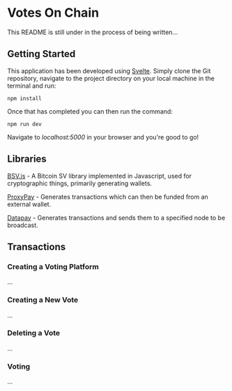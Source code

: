 # Votes On Chain
This README is still under in the process of being written...

## Getting Started
This application has been developed using [Svelte](https://github.com/sveltejs/svelte). 
Simply clone the Git repository, navigate to the project directory on your local machine in the terminal and run:

    npm install

Once that has completed you can then run the command:

    npm run dev
    
Navigate to *localhost:5000* in your browser and you're good to go!

## Libraries
[BSV.js](https://github.com/moneybutton/bsv) - A Bitcoin SV library implemented in Javascript, used for cryptographic things, primarily generating wallets.

[ProxyPay](https://github.com/libitx/proxypay) - Generates transactions which can then be funded from an external wallet.

[Datapay](https://github.com/unwriter/datapay) - Generates transactions and sends them to a specified node to be broadcast.

## Transactions
### Creating a Voting Platform
...

### Creating a New Vote
...

### Deleting a Vote
...

### Voting
...
